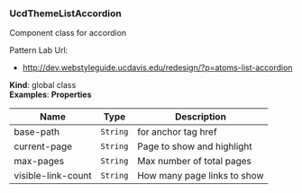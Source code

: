 <a name="UcdThemeListAccordion"></a>

### UcdThemeListAccordion

Component class for accordion

Pattern Lab Url:

- http://dev.webstyleguide.ucdavis.edu/redesign/?p=atoms-list-accordion

**Kind**: global class  
**Examples**: <ucd-theme-list-accordion>
</ucd-theme-list-accordion>
**Properties**

| Name               | Type                | Description                 |
| ------------------ | ------------------- | --------------------------- |
| base-path          | <code>String</code> | for anchor tag href         |
| current-page       | <code>String</code> | Page to show and highlight  |
| max-pages          | <code>String</code> | Max number of total pages   |
| visible-link-count | <code>String</code> | How many page links to show |
